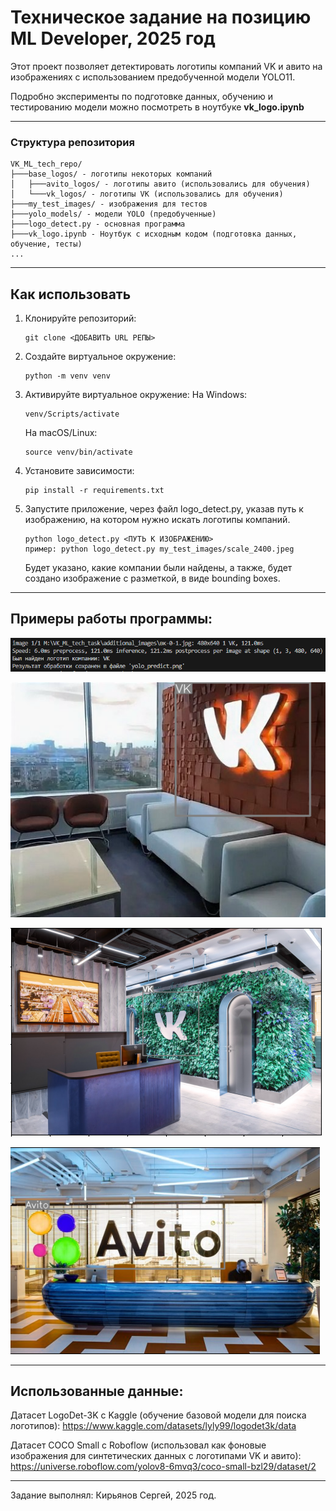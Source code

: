 # Техническое задание на позицию ML Developer, 2025 год

Этот проект позволяет детектировать логотипы компаний VK и авито на изображениях с использованием предобученной модели YOLO11.

Подробно эксперименты по подготовке данных, обучению и тестированию модели можно посмотреть в ноутбуке **vk_logo.ipynb**

---

### Структура репозитория
```
VK_ML_tech_repo/
├───base_logos/ - логотипы некоторых компаний
│   ├───avito_logos/ - логотипы авито (использовались для обучения)
│   └───vk_logos/ - логотипы VK (использовались для обучения)
├───my_test_images/ - изображения для тестов
├───yolo_models/ - модели YOLO (предобученные)
├───logo_detect.py - основная программа
├───vk_logo.ipynb - Ноутбук с исходным кодом (подготовка данных, обучение, тесты)
...
```

---

## Как использовать
1. Клонируйте репозиторий:
    ```
    git clone <ДОБАВИТЬ URL РЕПЫ>
    ```

2. Создайте виртуальное окружение:
    ```
    python -m venv venv
    ```

3. Активируйте виртуальное окружение:
    На Windows:
    ```
    venv/Scripts/activate
    ```
    На macOS/Linux:
    ```
    source venv/bin/activate
    ```

4. Установите зависимости:
    ```
    pip install -r requirements.txt
    ```

5. Запустите приложение, через файл logo_detect.py, указав путь к изображению, на котором нужно искать логотипы компаний.
    ```
    python logo_detect.py <ПУТЬ К ИЗОБРАЖЕНИЮ>
    пример: python logo_detect.py my_test_images/scale_2400.jpeg
    ```
    Будет указано, какие компании были найдены, а также, будет создано изображение с разметкой, в виде bounding boxes.

---

## Примеры работы программы:

![Пример вывода в консоли](console.png)

![Пример результата обработки изображения](yolo_predict.png)

![Пример результата обработки изображения 2](example_vk.png)

![Пример результата обработки изображения 3](example_avito.png)

---

## Использованные данные:
Датасет LogoDet-3K с Kaggle (обучение базовой модели для поиска логотипов): https://www.kaggle.com/datasets/lyly99/logodet3k/data

Датасет COCO Small с Roboflow (использовал как фоновые изображения для синтетических данных с логотипами VK и авито): https://universe.roboflow.com/yolov8-6mvq3/coco-small-bzl29/dataset/2

---

Задание выполнял: Кирьянов Сергей, 2025 год.